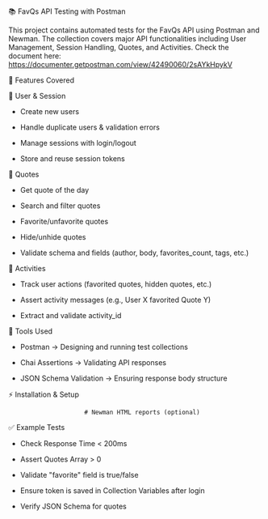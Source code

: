 📚 FavQs API Testing with Postman

This project contains automated tests for the FavQs API using Postman and Newman. The collection covers major API functionalities including User Management, Session Handling, Quotes, and Activities.
Check the document here: https://documenter.getpostman.com/view/42490060/2sAYkHpykV

🚀 Features Covered

🔑 User & Session

- Create new users

- Handle duplicate users & validation errors

- Manage sessions with login/logout

- Store and reuse session tokens

💬 Quotes

- Get quote of the day

- Search and filter quotes

- Favorite/unfavorite quotes

- Hide/unhide quotes

- Validate schema and fields (author, body, favorites_count, tags, etc.)

📝 Activities

- Track user actions (favorited quotes, hidden quotes, etc.)

- Assert activity messages (e.g., User X favorited Quote Y)

- Extract and validate activity_id

🧪 Tools Used

- Postman → Designing and running test collections

- Chai Assertions → Validating API responses

- JSON Schema Validation → Ensuring response body structure

⚡ Installation & Setup


                         # Newman HTML reports (optional)

✅ Example Tests

- Check Response Time < 200ms

- Assert Quotes Array > 0

- Validate "favorite" field is true/false

- Ensure token is saved in Collection Variables after login

- Verify JSON Schema for quotes
